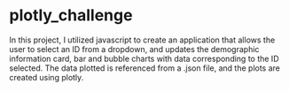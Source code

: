 # plotly_challenge

In this project, I utilized javascript to create an application that allows the user to select an ID from a dropdown, and updates the demographic information card, bar and bubble charts with data corresponding to the ID selected. The data plotted is referenced from a .json file, and the plots are created using plotly. 

